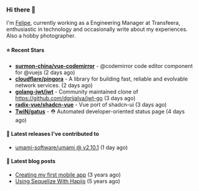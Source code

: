 ### Hi there 👋

I'm [Felipe](https://felipe.im), currently working as a Engineering Manager at Transfeera, enthusiastic in technology and occasionally write about my experiences. Also a hobby photographer.

#### ⭐ Recent Stars
- **[surmon-china/vue-codemirror](https://github.com/surmon-china/vue-codemirror)** - @codemirror code editor component for @vuejs (2 days ago)
- **[cloudflare/pingora](https://github.com/cloudflare/pingora)** - A library for building fast, reliable and evolvable network services. (2 days ago)
- **[golang-jwt/jwt](https://github.com/golang-jwt/jwt)** - Community maintained clone of https://github.com/dgrijalva/jwt-go (3 days ago)
- **[radix-vue/shadcn-vue](https://github.com/radix-vue/shadcn-vue)** - Vue port of shadcn-ui (3 days ago)
- **[TwiN/gatus](https://github.com/TwiN/gatus)** - ⛑ Automated developer-oriented status page (4 days ago)

#### 🚀 Latest releases I've contributed to


- [umami-software/umami @ v2.10.1](https://github.com/umami-software/umami/releases/tag/v2.10.1) (1 day ago)

#### 📄 Latest blog posts
- [Creating my first mobile app](https://felipe.im/posts/creating-my-first-mobile-app/) (3 years ago)
- [Using Sequelize With Hapijs](https://felipe.im/posts/using-sequelize-with-hapijs/) (5 years ago)
